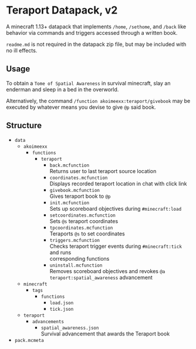 # Teraport Datapack, v2
A minecraft 1.13+ datapack that implements `/home`, `/sethome`, and `/back` 
like behavior via commands and triggers accessed through a written book.

`readme.md` is not required in the datapack zip file, but may be included with 
no ill effects.

## Usage
To obtain a `Tome of Spatial Awareness` in survival minecraft, slay an enderman 
and sleep in a bed in the overworld.

Alternatively, the command `/function akoimeexx:teraport/givebook` may be 
executed by whatever means you devise to give `@p` said book.

## Structure
* `data`
  * `akoimeexx`
    * `functions`
      * `teraport`
        * `back.mcfunction`  
          Returns user to last teraport source location
        * `coordinates.mcfunction`  
          Displays recorded teraport location in chat with click link
        * `givebook.mcfunction`  
          Gives teraport book to `@p`
        * `init.mcfunction`  
          Sets up scoreboard objectives during `#minecraft:load`
        * `setcoordinates.mcfunction`  
          Sets `@s` teraport coordinates
        * `tpcoordinates.mcfunction`  
          Teraports `@s` to set coordinates
        * `triggers.mcfunction`  
          Checks teraport trigger events during `#minecraft:tick` and runs  
          corresponding functions
        * `uninstall.mcfunction`  
          Removes scoreboard objectives and revokes `@a`  
          `teraport:spatial_awareness` advancement
  * `minecraft`
    * `tags`
      * `functions`
        * `load.json`
        * `tick.json`
  * `teraport`
    * `advancements`
      * `spatial_awareness.json`  
        Survival advancement that awards the Teraport book
* `pack.mcmeta`
